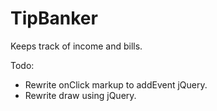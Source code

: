 TipBanker
=========

Keeps track of income and bills.

Todo:
* Rewrite onClick markup to addEvent jQuery. 
* Rewrite draw using jQuery.
